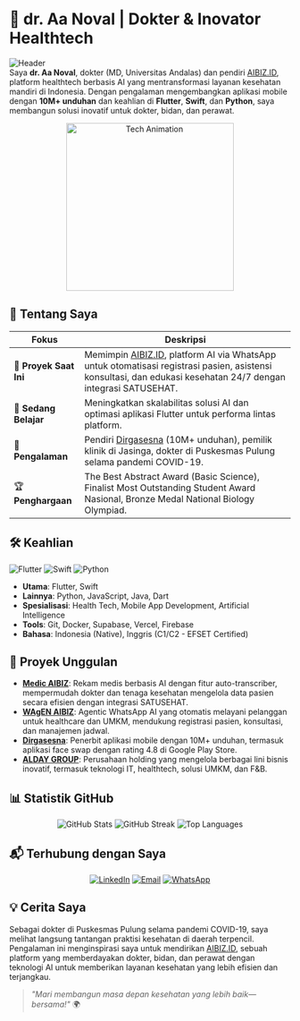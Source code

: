 # 🌟 dr. Aa Noval | Dokter & Inovator Healthtech

![Header](https://img.shields.io/badge/Welcome_to_my_GitHub-Healthtech_Innovator-teal?style=flat-square&logo=github)  
Saya **dr. Aa Noval**, dokter (MD, Universitas Andalas) dan pendiri [AIBIZ.ID](https://aibiz.id), platform healthtech berbasis AI yang mentransformasi layanan kesehatan mandiri di Indonesia. Dengan pengalaman mengembangkan aplikasi mobile dengan **10M+ unduhan** dan keahlian di **Flutter**, **Swift**, dan **Python**, saya membangun solusi inovatif untuk dokter, bidan, dan perawat.

<p align="center">
  <img src="https://media.giphy.com/media/v1.Y2lkPTc5MGI3NjExZGZ0MWxjd3J0b2R0YzB5b2F4eTM5a3J0N2Z3OXVxc3A0a3RrbHkyZyZlcD12MV9pbnRlcm5hbF9naWZfYnlfaWQmY3Q9Zw/26tPplGWjN0xLybiU/giphy.gif" width="300" alt="Tech Animation">
</p>

## 🚀 Tentang Saya
| Fokus | Deskripsi |
|-------|-----------|
| 🔭 **Proyek Saat Ini** | Memimpin [AIBIZ.ID](https://aibiz.id), platform AI via WhatsApp untuk otomatisasi registrasi pasien, asistensi konsultasi, dan edukasi kesehatan 24/7 dengan integrasi SATUSEHAT. |
| 🌱 **Sedang Belajar** | Meningkatkan skalabilitas solusi AI dan optimasi aplikasi Flutter untuk performa lintas platform. |
| 💼 **Pengalaman** | Pendiri [Dirgasesna](https://dirgasena.biz.id) (10M+ unduhan), pemilik klinik di Jasinga, dokter di Puskesmas Pulung selama pandemi COVID-19. |
| 🏆 **Penghargaan** | The Best Abstract Award (Basic Science), Finalist Most Outstanding Student Award Nasional, Bronze Medal National Biology Olympiad. |

## 🛠 Keahlian
![Flutter](https://img.shields.io/badge/Flutter-Expert-02569B?style=flat-square&logo=flutter) ![Swift](https://img.shields.io/badge/Swift-Advanced-FA7343?style=flat-square&logo=swift) ![Python](https://img.shields.io/badge/Python-Proficient-3776AB?style=flat-square&logo=python)  
- **Utama**: Flutter, Swift  
- **Lainnya**: Python, JavaScript, Java, Dart  
- **Spesialisasi**: Health Tech, Mobile App Development, Artificial Intelligence  
- **Tools**: Git, Docker, Supabase, Vercel, Firebase  
- **Bahasa**: Indonesia (Native), Inggris (C1/C2 - EFSET Certified)  

## 🌟 Proyek Unggulan
- **[Medic AIBIZ](https://medic.aibiz.id)**: Rekam medis berbasis AI dengan fitur auto-transcriber, mempermudah dokter dan tenaga kesehatan mengelola data pasien secara efisien dengan integrasi SATUSEHAT.  
- **[WAgEN AIBIZ](https://wa.aibiz.id)**: Agentic WhatsApp AI yang otomatis melayani pelanggan untuk healthcare dan UMKM, mendukung registrasi pasien, konsultasi, dan manajemen jadwal.  
- **[Dirgasesna](https://dirgasena.biz.id)**: Penerbit aplikasi mobile dengan 10M+ unduhan, termasuk aplikasi face swap dengan rating 4.8 di Google Play Store.  
- **[ALDAY GROUP](https://aldaygroup.biz.id)**: Perusahaan holding yang mengelola berbagai lini bisnis inovatif, termasuk teknologi IT, healthtech, solusi UMKM, dan F&B.  

## 📊 Statistik GitHub
<p align="center">
  <img src="https://github-readme-stats.vercel.app/api?username=aanoval&show_icons=true&theme=teal" alt="GitHub Stats" />
  <img src="https://github-readme-streak-stats.herokuapp.com/?user=aanoval&theme=teal" alt="GitHub Streak" />
  <img src="https://github-readme-stats.vercel.app/api/top-langs/?username=aanoval&layout=compact&theme=teal" alt="Top Languages" />
</p>

## 📬 Terhubung dengan Saya
<p align="center">
  <a href="https://www.linkedin.com/in/aanoval"><img src="https://img.shields.io/badge/LinkedIn-Connect-0A66C2?style=flat-square&logo=linkedin" alt="LinkedIn"></a>
  <a href="mailto:aanonvaluu@gmail.com"><img src="https://img.shields.io/badge/Email-Contact-D14836?style=flat-square&logo=gmail" alt="Email"></a>
  <a href="https://wa.me.alday"><img src="https://img.shields.io/badge/WhatsApp-Chat-25D366?style=flat-square&logo=whatsapp" alt="WhatsApp"></a>
</p>

## 💡 Cerita Saya
Sebagai dokter di Puskesmas Pulung selama pandemi COVID-19, saya melihat langsung tantangan praktisi kesehatan di daerah terpencil. Pengalaman ini menginspirasi saya untuk mendirikan [AIBIZ.ID](https://aibiz.id), sebuah platform yang memberdayakan dokter, bidan, dan perawat dengan teknologi AI untuk memberikan layanan kesehatan yang lebih efisien dan terjangkau.

> *"Mari membangun masa depan kesehatan yang lebih baik—bersama!"* 🌍
